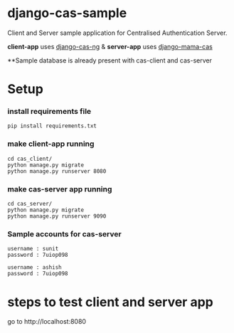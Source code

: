 # django-cas-sample
Client and Server sample application for Centralised Authentication Server.

**client-app** uses [django-cas-ng]('https://github.com/mingchen/django-cas-ng') & 
**server-app** uses [django-mama-cas]('https://github.com/jbittel/django-mama-cas') 

**Sample database is already present with cas-client and cas-server

# Setup
### install requirements file
```pip install requirements.txt```

### make client-app running
```
cd cas_client/
python manage.py migrate
python manage.py runserver 8080
```

### make cas-server app running
```
cd cas_server/
python manage.py migrate
python manage.py runserver 9090
```
### Sample accounts for cas-server
```
username : sunit
password : 7uiop098

username : ashish
password : 7uiop098
```

# steps to test client and server app
go to http://localhost:8080
